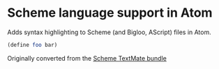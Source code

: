 # Scheme language support in Atom

Adds syntax highlighting to Scheme (and Bigloo, AScript) files in Atom.

```Scheme
(define foo bar)
```

Originally converted from the [Scheme TextMate bundle](https://github.com/textmate/scheme.tmbundle)
